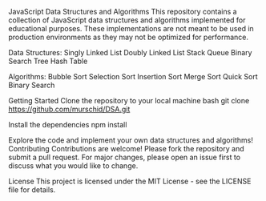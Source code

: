 JavaScript Data Structures and Algorithms
This repository contains a collection of JavaScript data structures and algorithms implemented for educational purposes. These implementations are not meant to be used in production environments as they may not be optimized for performance.

Data Structures:
Singly Linked List
Doubly Linked List
Stack
Queue
Binary Search Tree
Hash Table


Algorithms:
Bubble Sort
Selection Sort
Insertion Sort
Merge Sort
Quick Sort
Binary Search


Getting Started
Clone the repository to your local machine
bash
git clone https://github.com/murschid/DSA.git

Install the dependencies
npm install

Explore the code and implement your own data structures and algorithms!
Contributing
Contributions are welcome! Please fork the repository and submit a pull request. For major changes, please open an issue first to discuss what you would like to change.

License
This project is licensed under the MIT License - see the LICENSE file for details.